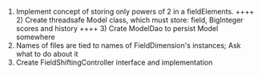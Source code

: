 1) Implement concept of storing only powers of 2 in a fieldElements.
++++ 2) Create threadsafe Model class, which must store: field, BigInteger scores and history
++++ 3) Crate ModelDao to persist Model somewhere   
4) Names of files are tied to names of FieldDimension's instances; Ask what to do about it
5) Create FieldShiftingController interface and implementation



